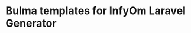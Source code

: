 Bulma templates for InfyOm Laravel Generator
======================================================
